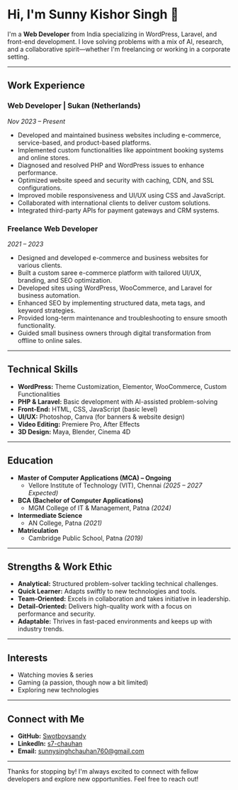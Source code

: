 # Hi, I'm Sunny Kishor Singh 👋

I'm a **Web Developer** from India specializing in WordPress, Laravel, and front-end development. I love solving problems with a mix of AI, research, and a collaborative spirit—whether I'm freelancing or working in a corporate setting.

---

## Work Experience

### Web Developer | Sukan (Netherlands)
*Nov 2023 – Present*

- Developed and maintained business websites including e-commerce, service-based, and product-based platforms.
- Implemented custom functionalities like appointment booking systems and online stores.
- Diagnosed and resolved PHP and WordPress issues to enhance performance.
- Optimized website speed and security with caching, CDN, and SSL configurations.
- Improved mobile responsiveness and UI/UX using CSS and JavaScript.
- Collaborated with international clients to deliver custom solutions.
- Integrated third-party APIs for payment gateways and CRM systems.

### Freelance Web Developer
*2021 – 2023*

- Designed and developed e-commerce and business websites for various clients.
- Built a custom saree e-commerce platform with tailored UI/UX, branding, and SEO optimization.
- Developed sites using WordPress, WooCommerce, and Laravel for business automation.
- Enhanced SEO by implementing structured data, meta tags, and keyword strategies.
- Provided long-term maintenance and troubleshooting to ensure smooth functionality.
- Guided small business owners through digital transformation from offline to online sales.

---

## Technical Skills

- **WordPress:** Theme Customization, Elementor, WooCommerce, Custom Functionalities
- **PHP & Laravel:** Basic development with AI-assisted problem-solving
- **Front-End:** HTML, CSS, JavaScript (basic level)
- **UI/UX:** Photoshop, Canva (for banners & website design)
- **Video Editing:** Premiere Pro, After Effects
- **3D Design:** Maya, Blender, Cinema 4D

---

## Education

- **Master of Computer Applications (MCA) – Ongoing**  
  - Vellore Institute of Technology (VIT), Chennai *(2025 – 2027 Expected)*  
- **BCA (Bachelor of Computer Applications)**  
  - MGM College of IT & Management, Patna *(2024)*  
- **Intermediate Science**  
  - AN College, Patna *(2021)*  
- **Matriculation**  
  - Cambridge Public School, Patna *(2019)* 

---

## Strengths & Work Ethic

- **Analytical:** Structured problem-solver tackling technical challenges.
- **Quick Learner:** Adapts swiftly to new technologies and tools.
- **Team-Oriented:** Excels in collaboration and takes initiative in leadership.
- **Detail-Oriented:** Delivers high-quality work with a focus on performance and security.
- **Adaptable:** Thrives in fast-paced environments and keeps up with industry trends.

---

## Interests

- Watching movies & series
- Gaming (a passion, though now a bit limited)
- Exploring new technologies

---

## Connect with Me

- **GitHub:** [Swotboysandy](https://github.com/Swotboysandy)
- **LinkedIn:** [s7-chauhan](https://www.linkedin.com/in/s7-chauhan/)
- **Email:** [sunnysinghchauhan760@gmail.com](mailto:sunnysinghchauhan760@gmail.com)

---

Thanks for stopping by! I'm always excited to connect with fellow developers and explore new opportunities. Feel free to reach out!
